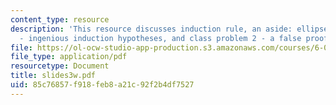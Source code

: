 ```yaml
---
content_type: resource
description: 'This resource discusses induction rule, an aside: ellipses, class problem
  - ingenious induction hypotheses, and class problem 2 - a false proof.'
file: https://ol-ocw-studio-app-production.s3.amazonaws.com/courses/6-042j-mathematics-for-computer-science-fall-2005/85c76857f918feb8a21c92f2b4df7527_slides3w.pdf
file_type: application/pdf
resourcetype: Document
title: slides3w.pdf
uid: 85c76857-f918-feb8-a21c-92f2b4df7527
---
```

